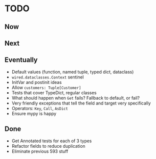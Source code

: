 # TODO

## Now

## Next

## Eventually

- Default values (function, named tuple, typed dict, dataclass)
- `wired.dataclasses.Context` sentinel
- InitVar and postinit ideas
- Allow `customers: Tuple[Customer]`
- Tests that cover TypeDict, regular classes
- What should happen when `Get` fails? Fallback to default, or fail?
- Very friendly exceptions that tell the field and target very specifically
- Operators: `Key`, `Call`, `AsDict`
- Ensure mypy is happy

## Done

- Get Annotated tests for each of 3 types
- Refactor fields to reduce duplication
- Eliminate previous 593 stuff
